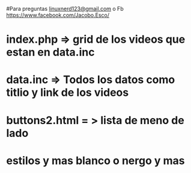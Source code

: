 #Para preguntas  linuxnerd123@gmail.com o Fb  https://www.facebook.com/Jacobo.Esco/

# index.php =>  grid  de los  videos  que estan  en data.inc 
# data.inc =>  Todos los datos  como titlio  y  link  de los  videos 
# buttons2.html = > lista  de meno de lado  
# estilos y  mas  blanco o  nergo y mas 
